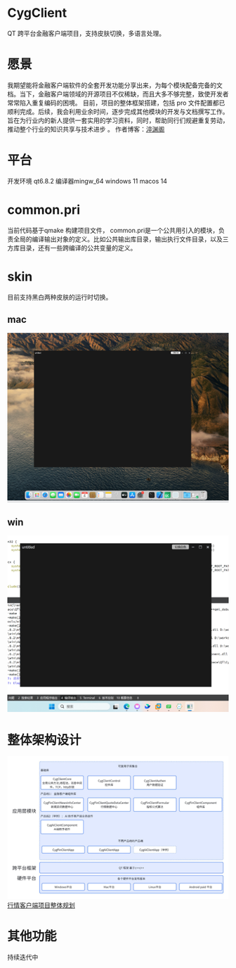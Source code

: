 # CygClient
QT 跨平台金融客户端项目，支持皮肤切换，多语言处理。

# 愿景
我期望能将金融客户端软件的全套开发功能分享出来，为每个模块配备完备的文档。当下，金融客户端领域的开源项目不仅稀缺，而且大多不够完整，致使开发者常常陷入重复编码的困境。
目前，项目的整体框架搭建，包括 pro 文件配置都已顺利完成。后续，我会利用业余时间，逐步完成其他模块的开发与文档撰写工作。旨在为行业内的新人提供一套实用的学习资料，同时，帮助同行们规避重复劳动，推动整个行业的知识共享与技术进步 。
作者博客：[淬渊阁](https://blog.csdn.net/u011374344?type=blog)
# 平台
开发环境 qt6.8.2  编译器mingw_64
windows 11
macos 14

# common.pri
当前代码基于qmake 构建项目文件， common.pri是一个公共用引入的模块，负责全局的编译输出对象的定义。比如公共输出库目录，输出执行文件目录，以及三方库目录，还有一些跨编译的公共变量的定义。

# skin
目前支持黑白两种皮肤的运行时切换。
## mac
![image](https://github.com/mincheng1987/CygClient/blob/main/CygClient/doc/img/mac_ui.png?raw=true)
## win
![image](https://github.com/mincheng1987/CygClient/blob/main/CygClient/doc/img/win_ui.png.png?raw=true)

# 整体架构设计
![image](https://github.com/mincheng1987/CygClient/blob/main/CygClient/doc/img/%E6%95%B4%E4%BD%93%E6%9E%B6%E6%9E%84%E5%9B%BE.jpg?raw=true)
[行情客户端项目整体规划](https://github.com/mincheng1987/CygClient/tree/main/CygClient/doc/行情客户端项目整体规划.pdf)

# 其他功能
持续迭代中
